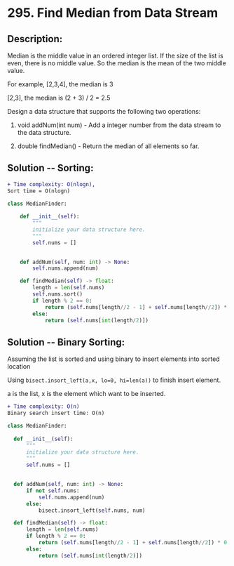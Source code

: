 # 295. Find Median from Data Stream
## Description:
Median is the middle value in an ordered integer list. If the size of the list is even, there is no middle value. So the median is the mean of the two middle value.

For example,
[2,3,4], the median is 3

[2,3], the median is (2 + 3) / 2 = 2.5

Design a data structure that supports the following two operations:

  1. void addNum(int num) - Add a integer number from the data stream to the data structure.
  
  2. double findMedian() - Return the median of all elements so far.
  
  
## Solution -- Sorting:

```diff
+ Time complexity: O(nlogn),
Sort time = O(nlogn)
```


```python
class MedianFinder:
    
    def __init__(self):
        """
        initialize your data structure here.
        """
        self.nums = []
        

    def addNum(self, num: int) -> None:
        self.nums.append(num)

    def findMedian(self) -> float:
        length = len(self.nums)
        self.nums.sort()
        if length % 2 == 0:
            return (self.nums[length//2 - 1] + self.nums[length//2]) * 0.5
        else:
            return (self.nums[int(length/2)])
```


## Solution -- Binary Sorting:
  Assuming the list is sorted and using binary to insert elements into sorted location
  
  Using ```bisect.insort_left(a,x, lo=0, hi=len(a))``` to finish insert element.
  
  a is the list, x is the element which want to be inserted.
  
  ```diff
  + Time complexity: O(n)
  Binary search insert time: O(n)
  ```
  
  ```python
  class MedianFinder:
    
    def __init__(self):
        """
        initialize your data structure here.
        """
        self.nums = []
        

    def addNum(self, num: int) -> None:
        if not self.nums:
            self.nums.append(num)
        else:
            bisect.insort_left(self.nums, num)

    def findMedian(self) -> float:
        length = len(self.nums)
        if length % 2 == 0:
            return (self.nums[length//2 - 1] + self.nums[length//2]) * 0.5
        else:
            return (self.nums[int(length/2)])
  ```
